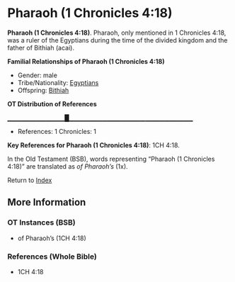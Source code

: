 # Pharaoh (1 Chronicles 4:18)
**Pharaoh (1 Chronicles 4:18)**. 
Pharaoh, only mentioned in 1 Chronicles 4:18, was a ruler of the Egyptians during the time of the divided kingdom and the father of Bithiah (acai). 




**Familial Relationships of Pharaoh (1 Chronicles 4:18)**


* Gender: male
* Tribe/Nationality: [Egyptians](../../../groups/md/acai/Egypt.md)
* Offspring: [Bithiah](Bithiah.md)


**OT Distribution of References**

▁▁▁▁▁▁▁▁▁▁▁▁█▁▁▁▁▁▁▁▁▁▁▁▁▁▁▁▁▁▁▁▁▁▁▁▁▁▁
* References: 1 Chronicles: 1



**Key References for Pharaoh (1 Chronicles 4:18)**: 
1CH 4:18. 


In the Old Testament (BSB), words representing “Pharaoh (1 Chronicles 4:18)” are translated as 
*of Pharaoh’s* (1x). 




Return to [Index](00-Index.md)

## More Information

### OT Instances (BSB)

* of Pharaoh’s (1CH 4:18)



### References (Whole Bible)

* 1CH 4:18



